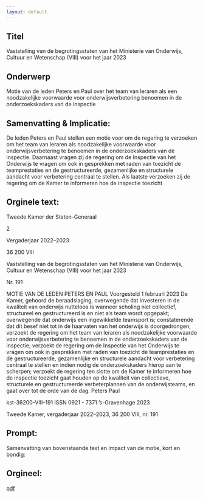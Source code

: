 ```yaml
---
layout: default
---
```

## Titel
Vaststelling van de begrotingsstaten van het Ministerie van Onderwijs, Cultuur en Wetenschap (VIII) voor het jaar 2023
## Onderwerp
Motie van de leden Peters en Paul over het team van leraren als een noodzakelijke voorwaarde voor onderwijsverbetering benoemen in de onderzoekskaders van de inspectie
## Samenvatting & Implicatie:

De leden Peters en Paul stellen een motie voor om de regering te verzoeken om het team van leraren als noodzakelijke voorwaarde voor onderwijsverbetering te benoemen in de onderzoekskaders van de inspectie. Daarnaast vragen zij de regering om de Inspectie van het Onderwijs te vragen om ook in gesprekken met raden van toezicht de teamprestaties en de gestructureerde, gezamenlijke en structurele aandacht voor verbetering centraal te stellen. Als laatste verzoeken zij de regering om de Kamer te informeren hoe de inspectie toezicht
## Orginele text:


Tweede Kamer der Staten-Generaal

2

Vergaderjaar 2022–2023

36 200 VIII

Vaststelling van de begrotingsstaten van het
Ministerie van Onderwijs, Cultuur en
Wetenschap (VIII) voor het jaar 2023

Nr. 191

MOTIE VAN DE LEDEN PETERS EN PAUL
Voorgesteld 1 februari 2023
De Kamer,
gehoord de beraadslaging,
overwegende dat investeren in de kwaliteit van onderwijs nutteloos is
wanneer scholing niet collectief, structureel en gestructureerd is en niet
als team wordt opgepakt;
overwegende dat onderwijs een ingewikkelde teamsport is;
constaterende dat dit besef niet tot in de haarvaten van het onderwijs is
doorgedrongen;
verzoekt de regering om het team van leraren als noodzakelijke
voorwaarde voor onderwijsverbetering te benoemen in de onderzoekskaders van de inspectie;
verzoekt de regering om de Inspectie van het Onderwijs te vragen om ook
in gesprekken met raden van toezicht de teamprestaties en de gestructureerde, gezamenlijke en structurele aandacht voor verbetering centraal te
stellen en indien nodig de onderzoekskaders hierop aan te scherpen;
verzoekt de regering ten slotte om de Kamer te informeren hoe de
inspectie toezicht gaat houden op de kwaliteit van collectieve, structurele
en gestructureerde verbeterplannen van de onderwijsteams,
en gaat over tot de orde van de dag.
Peters
Paul

kst-36200-VIII-191
ISSN 0921 - 7371
’s-Gravenhage 2023

Tweede Kamer, vergaderjaar 2022–2023, 36 200 VIII, nr. 191


## Prompt:
Samenvatting van bovenstaande text en impact van de motie, kort en bondig:

## Orgineel:
[pdf](https://gegevensmagazijn.tweedekamer.nl/OData/v4/2.0/Document(7237421c-0f44-466c-8e04-b90e4e40cd33)/resource)
